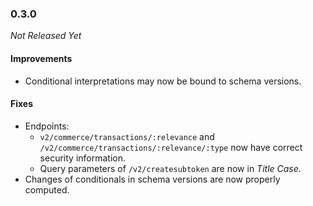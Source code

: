 ### 0.3.0

_Not Released Yet_

#### Improvements

- Conditional interpretations may now be bound to schema versions.

#### Fixes

- Endpoints:
    - `v2/commerce/transactions/:relevance` and `/v2/commerce/transactions/:relevance/:type`
      now have correct security information. 
    - Query parameters of `/v2/createsubtoken` are now in _Title Case_.
- Changes of conditionals in schema versions are now properly computed.